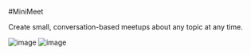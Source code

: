 #MiniMeet

Create small, conversation-based meetups about any topic at any time. 

![image](https://d13yacurqjgara.cloudfront.net/users/308287/screenshots/2057081/minimeet-feed.png)
![image](https://d13yacurqjgara.cloudfront.net/users/308287/screenshots/2025490/log-in-mmd.gif)


